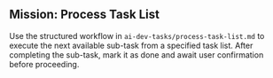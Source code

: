 ## Mission: Process Task List
Use the structured workflow in `ai-dev-tasks/process-task-list.md` to execute the next available sub-task from a specified task list. After completing the sub-task, mark it as done and await user confirmation before proceeding.
